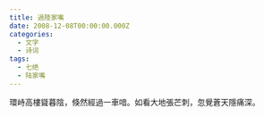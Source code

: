 ```yaml
---
title: 過陸家嘴
date: 2008-12-08T00:00:00.000Z
categories:
  - 文字
  - 诗词
tags:
  - 七绝
  - 陆家嘴
---
```


環峙高樓聳暮陰，倏然經過一車喑。如看大地張芒刺，忽覺蒼天隱痛深。

